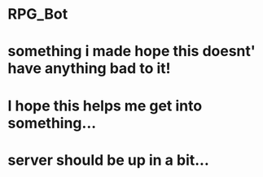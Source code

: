 ﻿# RPG_Bot
# something i made hope this doesnt' have anything bad to it!
# I hope this helps me get into something...
# server should be up in a bit...
